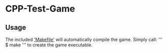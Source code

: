 # CPP-Test-Game

## Usage

The included ['Makefile'](/Makefile) will automatically compile the game.
Simply call:
'''
$ make
'''
to create the game executable.
